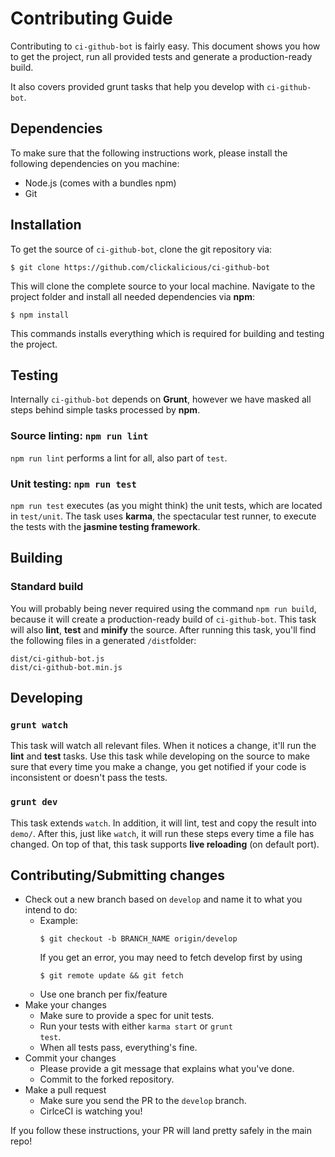# Contributing Guide

Contributing to `ci-github-bot` is fairly easy. This document shows you how to
get the project, run all provided tests and generate a production-ready build.

It also covers provided grunt tasks that help you develop with `ci-github-bot`.

## Dependencies

To make sure that the following instructions work, please install the following dependencies
on you machine:

- Node.js (comes with a bundles npm)
- Git

## Installation

To get the source of `ci-github-bot`, clone the git repository via:

````
$ git clone https://github.com/clickalicious/ci-github-bot
````

This will clone the complete source to your local machine. Navigate to the project folder
and install all needed dependencies via **npm**:

````
$ npm install
````

This commands installs everything which is required for building and testing the project.

## Testing
Internally `ci-github-bot` depends on **Grunt**, however we have masked all steps behind 
simple tasks processed by **npm**.

### Source linting: `npm run lint`
`npm run lint` performs a lint for all, also part of `test`.

### Unit testing: `npm run test`
`npm run test` executes (as you might think) the unit tests, which are located
in `test/unit`. The task uses **karma**, the spectacular test runner, to execute the tests with 
the **jasmine testing framework**.

## Building
### Standard build
You will probably being never required using the command `npm run build`, because it will create a production-ready 
build of `ci-github-bot`. This task will also **lint**, **test** and **minify** the
source. After running this task, you'll find the following files in a generated
`/dist`folder:

````
dist/ci-github-bot.js
dist/ci-github-bot.min.js
````

## Developing
### `grunt watch`
This task will watch all relevant files. When it notices a change, it'll run the
**lint** and **test** tasks. Use this task while developing on the source
to make sure that every time you make a change, you get notified if your code is inconsistent
or doesn't pass the tests.

### `grunt dev`
This task extends `watch`. In addition, it will lint, test and copy the result into `demo/`.
After this, just like `watch`, it will run these steps every time a file has changed.
On top of that, this task supports **live reloading** (on default port).

## Contributing/Submitting changes

- Check out a new branch based on <code>develop</code> and name it to what you intend to do:
  - Example:
    ````
    $ git checkout -b BRANCH_NAME origin/develop
    ````
    If you get an error, you may need to fetch develop first by using
    ````
    $ git remote update && git fetch
    ````
  - Use one branch per fix/feature
- Make your changes
  - Make sure to provide a spec for unit tests.
  - Run your tests with either <code>karma start</code> or <code>grunt test</code>.
  - When all tests pass, everything's fine.
- Commit your changes
  - Please provide a git message that explains what you've done.
  - Commit to the forked repository.
- Make a pull request
  - Make sure you send the PR to the <code>develop</code> branch.
  - CirlceCI is watching you!

If you follow these instructions, your PR will land pretty safely in the main repo!
